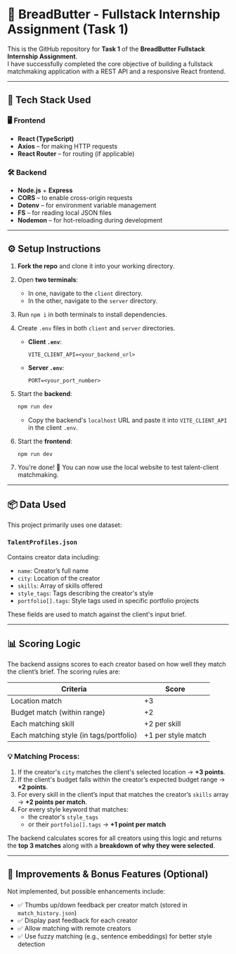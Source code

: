 
# 📌 BreadButter - Fullstack Internship Assignment (Task 1)

This is the GitHub repository for **Task 1** of the **BreadButter Fullstack Internship Assignment**.  
I have successfully completed the core objective of building a fullstack matchmaking application with a REST API and a responsive React frontend.

---

## 🚀 Tech Stack Used

### 🖥️ Frontend
- **React (TypeScript)**
- **Axios** – for making HTTP requests
- **React Router** – for routing (if applicable)

### 🛠️ Backend
- **Node.js** + **Express**
- **CORS** – to enable cross-origin requests
- **Dotenv** – for environment variable management
- **FS** – for reading local JSON files
- **Nodemon** – for hot-reloading during development

---

## ⚙️ Setup Instructions

1. **Fork the repo** and clone it into your working directory.

2. Open **two terminals**:
   - In one, navigate to the `client` directory.
   - In the other, navigate to the `server` directory.

3. Run `npm i` in both terminals to install dependencies.

4. Create `.env` files in both `client` and `server` directories.

   - **Client `.env`**:
     ```env
     VITE_CLIENT_API=<your_backend_url>
     ```

   - **Server `.env`**:
     ```env
     PORT=<your_port_number>
     ```

5. Start the **backend**:
   ```bash
   npm run dev
   ```
   - Copy the backend's `localhost` URL and paste it into `VITE_CLIENT_API` in the client `.env`.

6. Start the **frontend**:
   ```bash
   npm run dev
   ```

7. You're done! 🎉 You can now use the local website to test talent-client matchmaking.

---

## 📦 Data Used

This project primarily uses one dataset:

### `TalentProfiles.json`
Contains creator data including:
- `name`: Creator’s full name
- `city`: Location of the creator
- `skills`: Array of skills offered
- `style_tags`: Tags describing the creator's style
- `portfolio[].tags`: Style tags used in specific portfolio projects

These fields are used to match against the client's input brief.

---

## 📊 Scoring Logic

The backend assigns scores to each creator based on how well they match the client’s brief. The scoring rules are:

| Criteria                            | Score                |
|-------------------------------------|-----------------------|
| Location match                      | +3                   |
| Budget match (within range)         | +2                   |
| Each matching skill                 | +2 per skill         |
| Each matching style (in tags/portfolio) | +1 per style match |

### 💡 Matching Process:
1. If the creator's `city` matches the client's selected location → **+3 points**.
2. If the client's budget falls within the creator’s expected budget range → **+2 points**.
3. For every skill in the client’s input that matches the creator’s `skills` array → **+2 points per match**.
4. For every style keyword that matches:
   - the creator's `style_tags`
   - or their `portfolio[].tags`
   → **+1 point per match**

The backend calculates scores for all creators using this logic and returns the **top 3 matches** along with a **breakdown of why they were selected**.

---

## 🧠 Improvements & Bonus Features (Optional)

Not implemented, but possible enhancements include:
- ✅ Thumbs up/down feedback per creator match (stored in `match_history.json`)
- ✅ Display past feedback for each creator
- ✅ Allow matching with remote creators
- ✅ Use fuzzy matching (e.g., sentence embeddings) for better style detection
